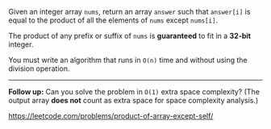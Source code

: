 Given an integer array `nums`, return an array `answer` such that `answer[i]` is equal to the product of all the elements of `nums` except `nums[i]`.

The product of any prefix or suffix of `nums` is **guaranteed** to fit in a **32-bit** integer.

You must write an algorithm that runs in `O(n)` time and without using the division operation.


--------------

**Follow up:** Can you solve the problem in `O(1)` extra space complexity? (The output array **does not** count as extra space for space complexity analysis.)

https://leetcode.com/problems/product-of-array-except-self/
